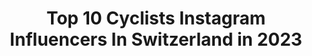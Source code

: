 ---
title: Top 10 Cyclists Instagram Influencers In Switzerland in 2023
description: >-
  Find top cyclists Instagram influencers in Switzerland in 2023. Most popular hashtags: #cyclinglife #cycling #cyclingphotos.
platform: Instagram
hits: 14
text_top: Identify the most popular Instagram influencers on inBeat.
text_bottom: inBeat has 14 Instagram influencers like this in Switzerland for you to work with.
profiles:
  - username: "martialzi13"
    fullname: >-
      Martina Alzini
    bio: >-
      🇮🇹 @italiateam 🚴🏼‍♀️ Road and track pro cyclist for @valcar_ts 📪 alzini.martina@gmail.com ⬇️ Facebook official page
    location: "Switzerland"
    followers: 14820
    engagement: 902
    commentsToLikes: 0.011403
    id: ck55lpj52242m0i11r80y5rmb
    verified: false
    hashtags: "#girlspower, #katushacycling, #tappadopotappa, #regosis"
  - username: "amby1999"
    fullname: >-
      Amber Joseph
    bio: >-
      🇧🇧Barbados National Cyclist 20 yrs 🚲@team_pedalsure Ambassador 💪🏽@powerhousefitness_uk Ambassador 10%off BodyMax&Smart-tec(AMBER10)
    location: "Switzerland"
    followers: 10905
    engagement: 1050
    commentsToLikes: 0.009515
    id: ckf5rjnb2cxa60j23ocpr7v5c
    verified: false
    hashtags: "#hotchocolate, #throwback, #christmas2019"
  - username: "silvandillier"
    fullname: >-
      Silvan Dillier
    bio: >-
      living the life of a cyclist. swiss rider of Team AG2R La Mondiale. 2 x TTT world champion
    location: "Switzerland"
    followers: 21593
    engagement: 584
    commentsToLikes: 0.010893
    id: ck5zrxq2xxg5m0i143y2bwmeo
    verified: false
    hashtags: "#family, #noglovesneeded, #classic, #belgium"
  - username: "kristin.atzeni"
    fullname: >-
      Kristin Atzeni
    bio: >-
      • passionated cyclist living in Switzerland 🚵🏼‍♀️ ✉︎ contact: hallo@routestudio.ch
    location: "Switzerland"
    followers: 103069
    engagement: 262
    commentsToLikes: 0.011175
    id: ck0vz3cye73640i19fb5rnuzf
    verified: false
    hashtags: "#happycyclingwomen, #beautifulhome, #roadbikesdaily, #greatpicture"
  - username: "jap_cycling"
    fullname: >-
      Patrick Jäger
    bio: >-
      Former Pro Cyclist Austria 🇦🇹 Ambassador for those amazing brands! 🚴‍♂️ ➡️ @biehlercycling 🚲 ➡️ @metzlerwheels 🕶️ ➡️ @proptics ⛑️ ➡️ @met_helmets
    location: "Switzerland"
    followers: 14473
    engagement: 385
    commentsToLikes: 0.009958
    id: ck5chkogaqyi30i11cm305wu8
    verified: false
    hashtags: "#happyday, #vibes, #passion, #ridebiehler"
  - username: "alban_lakata"
    fullname: >-
      albanator
    bio: >-
      🇦🇹Pro Cyclist, Team BULLS 🌈World Champion MTB Marathon (2010,2015,2017) #onelifeonegoal #carpediembaby #vonnixkommtnix
    location: "Switzerland"
    followers: 17299
    engagement: 985
    commentsToLikes: 0.014946
    id: ck5hrybhbvosn0i11umcji30q
    verified: false
    hashtags: "#carpediembaby, #onelifeonegoal, #willtosucceed, #albanator"
  - username: "lauraceldrans"
    fullname: >-
      LAURA CELDRAN SUBIELA
    bio: >-
      💃MTB Instructor💃 • Passionated Mountain Biker • YouTuber 🎥 👇🏻👇🏻 CLICA AQUÍ 👇🏻👇🏻
    location: "Switzerland"
    followers: 91693
    engagement: 394
    commentsToLikes: 0.025504
    id: ck5btrc3nggm40i11lrwciato
    verified: false
    hashtags: "#ciclism, #enduromtb, #cyclingphotos, #gripisyourfriend"
  - username: "cyclingswitzerland"
    fullname: >-
      Cycling Switzerland
    bio: >-
      Celebrating the beauty of road cycling in spectacular landscapes & mountains of 🇨🇭 Use #cyclingswitzerland & tag us for a chance to get featured
    location: "Switzerland"
    followers: 15568
    engagement: 662
    commentsToLikes: 0.009663
    id: ck0w39zivsbvy0i19gg1naacr
    verified: false
    hashtags: "#instacycling, #graub, #fromwhereiride, #takeovercyclingswitzerland"
  - username: "guilhemlacaze"
    fullname: >-
      Guilhem Lacaze
    bio: >-
      Professional #sockdoper Coffee racer at Alltricks X Mercedes Domestique de Luxe for Pro #Triathletes - Life is too short Don’t waste it reading my bio
    location: "Switzerland"
    followers: 31023
    engagement: 244
    commentsToLikes: 0.021758
    id: ck5heicwgt1yz0i11qid14fu8
    verified: false
    hashtags: "#whyiride, #tbt, #lebram, #prizm"
  - username: "cycliste_tricolore"
    fullname: >-
      Le Cycliste Tricolore
    bio: >-
      | Le cyclisme est mon art de vivre | | In search of road less traveled | | One eye on the future of cycling I 📍Annecy | Ticino | Girona
    location: "Switzerland"
    followers: 15552
    engagement: 716
    commentsToLikes: 0.041969
    id: ck5bvb0d2jb5x0i11qh22lus2
    verified: false
    hashtags: "#wymtm, #cyclingphotos, #cyclinglife, #cycling"
---